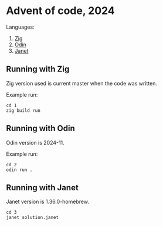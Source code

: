 # Advent of code, 2024

Languages:

1. [Zig](https://ziglang.org)
2. [Odin](https://odin-lang.org)
3. [Janet](https://janet-lang.org)

## Running with Zig

Zig version used is current master when the code was written.

Example run:

```
cd 1
zig build run
```

## Running with Odin

Odin version is 2024-11.

Example run:

```
cd 2
odin run .
```

## Running with Janet

Janet version is 1.36.0-homebrew.

```
cd 3
janet solution.janet
```
